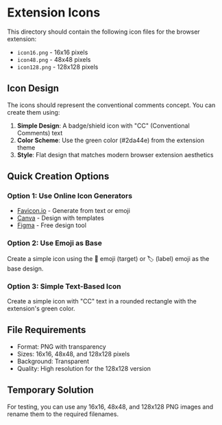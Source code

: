 # Extension Icons

This directory should contain the following icon files for the browser extension:

- `icon16.png` - 16x16 pixels
- `icon48.png` - 48x48 pixels  
- `icon128.png` - 128x128 pixels

## Icon Design

The icons should represent the conventional comments concept. You can create them using:

1. **Simple Design**: A badge/shield icon with "CC" (Conventional Comments) text
2. **Color Scheme**: Use the green color (#2da44e) from the extension theme
3. **Style**: Flat design that matches modern browser extension aesthetics

## Quick Creation Options

### Option 1: Use Online Icon Generators
- [Favicon.io](https://favicon.io/) - Generate from text or emoji
- [Canva](https://canva.com) - Design with templates
- [Figma](https://figma.com) - Free design tool

### Option 2: Use Emoji as Base
Create a simple icon using the 🎯 emoji (target) or 🏷️ (label) emoji as the base design.

### Option 3: Simple Text-Based Icon
Create a simple icon with "CC" text in a rounded rectangle with the extension's green color.

## File Requirements
- Format: PNG with transparency
- Sizes: 16x16, 48x48, and 128x128 pixels
- Background: Transparent
- Quality: High resolution for the 128x128 version

## Temporary Solution
For testing, you can use any 16x16, 48x48, and 128x128 PNG images and rename them to the required filenames.
